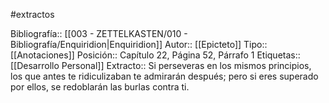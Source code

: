 #extractos 

Bibliografía:: [[003 - ZETTELKASTEN/010 - Bibliografía/Enquiridion|Enquiridion]]
Autor:: [[Epicteto]]
Tipo:: [[Anotaciones]]
Posición:: Capítulo 22, Página 52, Párrafo 1
Etiquetas:: [[Desarrollo Personal]]
Extracto:: Si perseveras en los mismos principios, los que antes te ridiculizaban te admirarán después; pero si eres superado por ellos, se redoblarán las burlas contra ti.